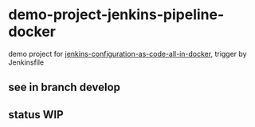# demo-project-jenkins-pipeline-docker

demo project for [jenkins-configuration-as-code-all-in-docker](https://github.com/MathiasStadler/jenkins-configuration-as-code-all-in-docker.git), trigger by Jenkinsfile

## see in branch develop

## status **WIP**
